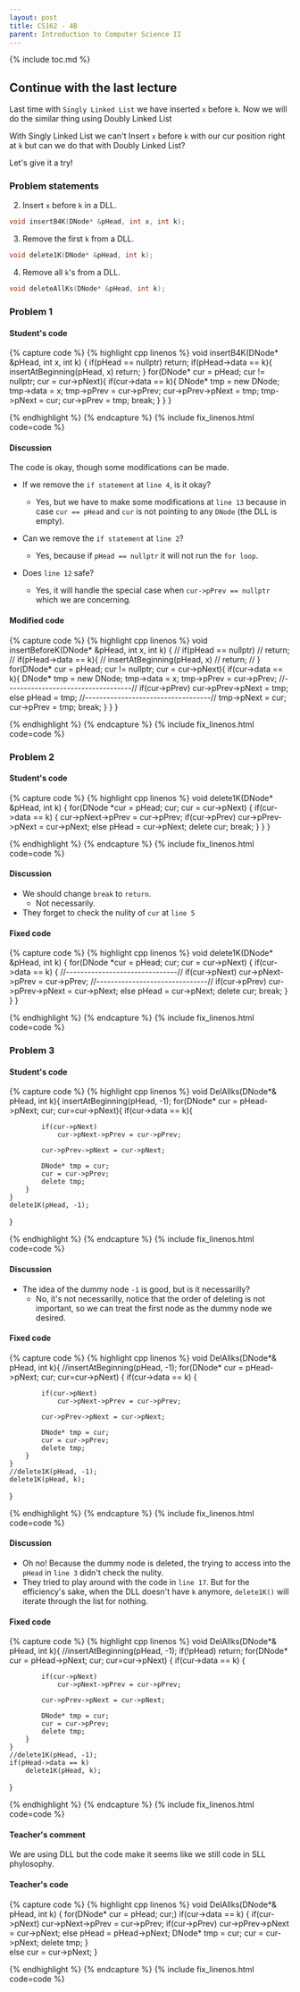 ```yaml
---
layout: post
title: CS162 - 4B
parent: Introduction to Computer Science II
--- 
```


{% include toc.md %}

## Continue with the last lecture

Last time with ``Singly Linked List`` we have inserted `x` before `k`. Now we will do the similar thing using  Doubly Linked List

With Singly Linked List we can't Insert `x` before `k` with our cur position right at `k` but can we do that with Doubly Linked List?

Let's give it a try!

### Problem statements

2. Insert ``x`` before ``k`` in a DLL.
```cpp
void insertB4K(DNode* &pHead, int x, int k);
```

3. Remove the first ``k`` from a DLL.
```cpp
void delete1K(DNode* &pHead, int k);
```

4. Remove all ``k``'s from a DLL.
```cpp
void deleteAllKs(DNode* &pHead, int k);
```

### Problem 1

#### Student's code

{% capture code %}
{% highlight cpp linenos %}
void insertB4K(DNode* &pHead, int x, int k) {
    if(pHead == nullptr)
        return;
    if(pHead->data == k){
        insertAtBeginning(pHead, x)
        return;
    }
    for(DNode* cur = pHead; cur != nullptr; cur = cur->pNext){
        if(cur->data == k){
            DNode* tmp = new DNode;
            tmp->data = x;
            tmp->pPrev = cur->pPrev;
            cur->pPrev->pNext = tmp;
            tmp->pNext = cur;
            cur->pPrev = tmp;
            break;
        }
    }
}

{% endhighlight %}
{% endcapture %}
{% include fix_linenos.html code=code %}

#### Discussion

The code is okay, though some modifications can be made.

- If we remove the ``if statement`` at ``line 4``, is it okay?
    - Yes, but we have to make some modifications at ``line 13`` because in case ``cur == pHead`` and ``cur`` is not pointing to any ``DNode`` (the DLL is empty).

- Can we remove the ``if statement`` at ``line 2``?
    - Yes, because if ``pHead == nullptr`` it will not run the ``for loop``.

- Does ``line 12`` safe?
    - Yes, it will handle the special case when ``cur->pPrev == nullptr`` which we are concerning.

#### Modified code

{% capture code %}
{% highlight cpp linenos %}
void insertBeforeK(DNode* &pHead, int x, int k) {
//    if(pHead == nullptr)
//        return;
//    if(pHead->data == k){
//        insertAtBeginning(pHead, x)
//        return;
//    }
    for(DNode* cur = pHead; cur != nullptr; cur = cur->pNext){
        if(cur->data == k){
            DNode* tmp = new DNode;
            tmp->data = x;
            tmp->pPrev = cur->pPrev;
            //-----------------------------------//
            if(cur->pPrev) cur->pPrev->pNext = tmp;
            else pHead = tmp;
            //-----------------------------------//
            tmp->pNext = cur;
            cur->pPrev = tmp;
            break;
        }
    }
}

{% endhighlight %}
{% endcapture %}
{% include fix_linenos.html code=code %}

### Problem 2

#### Student's code

{% capture code %}
{% highlight cpp linenos %}
void delete1K(DNode* &pHead, int k)
{
    for(DNode *cur = pHead; cur; cur = cur->pNext) {
        if(cur->data == k) {
            cur->pNext->pPrev = cur->pPrev;
            if(cur->pPrev) 
                cur->pPrev->pNext = cur->pNext;
            else 
                pHead = cur->pNext;
            delete cur;
            break;
        }
    }
}

{% endhighlight %}
{% endcapture %}
{% include fix_linenos.html code=code %}

#### Discussion

- We should change ``break`` to ``return``.
    - Not necessarily.
- They forget to check the nulity of ``cur`` at ``line 5``

#### Fixed code

{% capture code %}
{% highlight cpp linenos %}
void delete1K(DNode* &pHead, int k)
{
    for(DNode *cur = pHead; cur; cur = cur->pNext) {
        if(cur->data == k) {
            //-------------------------------//
            if(cur->pNext)
                cur->pNext->pPrev = cur->pPrev;
            //-------------------------------//
            if(cur->pPrev) 
                cur->pPrev->pNext = cur->pNext;
            else 
                pHead = cur->pNext;
            delete cur;
            break;
        }
    }
}

{% endhighlight %}
{% endcapture %}
{% include fix_linenos.html code=code %}

### Problem 3

#### Student's code

{% capture code %}
{% highlight cpp linenos %}
void DelAllks(DNode*& pHead, int k){
    insertAtBeginning(pHead, -1);
    for(DNode* cur = pHead->pNext; cur; cur=cur->pNext){
        if(cur->data == k){
            
            if(cur->pNext)
                cur->pNext->pPrev = cur->pPrev;
            
            cur->pPrev->pNext = cur->pNext;
            
            DNode* tmp = cur;
            cur = cur->pPrev;
            delete tmp;
        }  
    }
    delete1K(pHead, -1);
}

{% endhighlight %}
{% endcapture %}
{% include fix_linenos.html code=code %}

#### Discussion

- The idea of the dummy node ``-1`` is good, but is it necessarilly?
    - No, it's not necessarilly, notice that the order of deleting is not important, so we can treat the first node as the dummy node we desired.

#### Fixed code

{% capture code %}
{% highlight cpp linenos %}
void DelAllks(DNode*& pHead, int k){
    //insertAtBeginning(pHead, -1);
    for(DNode* cur = pHead->pNext; cur; cur=cur->pNext) {
        if(cur->data == k) {
            
            if(cur->pNext)
                cur->pNext->pPrev = cur->pPrev;
            
            cur->pPrev->pNext = cur->pNext;
            
            DNode* tmp = cur;
            cur = cur->pPrev;
            delete tmp;
        }  
    }
    //delete1K(pHead, -1);
    delete1K(pHead, k);
}

{% endhighlight %}
{% endcapture %}
{% include fix_linenos.html code=code %}

#### Discussion

- Oh no! Because the dummy node is deleted, the trying to access into the ``pHead`` in ``line 3`` didn't check the nulity.
- They tried to play around with the code in ``line 17``. But for the efficiency's sake, when the DLL doesn't have ``k`` anymore, ``delete1K()`` will iterate through the list for nothing.

#### Fixed code

{% capture code %}
{% highlight cpp linenos %}
void DelAllks(DNode*& pHead, int k){
    //insertAtBeginning(pHead, -1);
    if(!pHead) return;
    for(DNode* cur = pHead->pNext; cur; cur=cur->pNext) {
        if(cur->data == k) {
            
            if(cur->pNext)
                cur->pNext->pPrev = cur->pPrev;
            
            cur->pPrev->pNext = cur->pNext;
            
            DNode* tmp = cur;
            cur = cur->pPrev;
            delete tmp;
        }  
    }
    //delete1K(pHead, -1);
    if(pHead->data == k)
        delete1K(pHead, k);
}

{% endhighlight %}
{% endcapture %}
{% include fix_linenos.html code=code %}

#### Teacher's comment

We are using DLL but the code make it seems like we still code in SLL phylosophy.

#### Teacher's code

{% capture code %}
{% highlight cpp linenos %}
void DelAllks(DNode*& pHead, int k) {
    for(DNode* cur = pHead; cur;)
        if(cur->data == k) {
            if(cur->pNext)
                cur->pNext->pPrev = cur->pPrev;
            if(cur->pPrev)
                cur->pPrev->pNext = cur->pNext;
            else pHead = pHead->pNext;
            DNode* tmp = cur;
            cur = cur->pNext;
            delete tmp;
        }  
        else cur = cur->pNext;
}

{% endhighlight %}
{% endcapture %}
{% include fix_linenos.html code=code %}